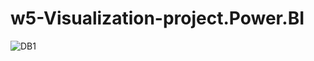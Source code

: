 # w5-Visualization-project.Power.BI


![DB1](https://user-images.githubusercontent.com/114177420/203502009-3f5080da-0273-4be9-9d76-a27f589b2535.JPG)

